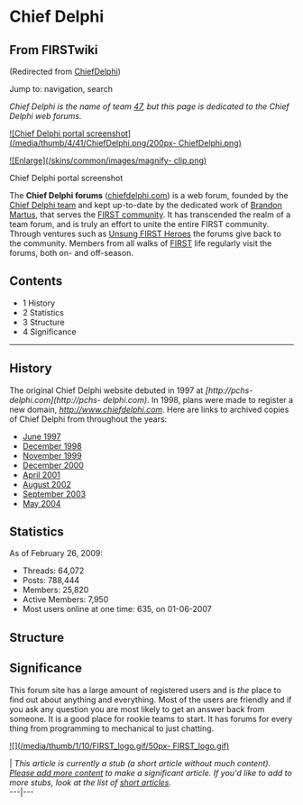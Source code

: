 # Chief Delphi

## From FIRSTwiki

(Redirected from [ChiefDelphi](/index.php?title=ChiefDelphi&redirect=no "ChiefDelphi"))

Jump to: navigation, search

_Chief Delphi is the name of team [47](47 "47"), but this page is dedicated to the Chief Delphi web forums._

[![Chief Delphi portal screenshot](/media/thumb/4/41/ChiefDelphi.png/200px-
ChiefDelphi.png)](Image:ChiefDelphi.png "Chief Delphi portal
screenshot")

[![Enlarge](/skins/common/images/magnify-
clip.png)](Image:ChiefDelphi.png "Enlarge")

Chief Delphi portal screenshot

The **Chief Delphi forums** ([chiefdelphi.com](http://chiefdelphi.com "http://chiefdelphi.com")) is a web forum, founded by the [Chief Delphi team](47 "47") and kept up-to-date by the dedicated work of [Brandon Martus](Brandon_Martus "Brandon Martus"), that serves the [FIRST community](FIRST_community "FIRST community"). It has transcended the realm of a team forum, and is truly an effort to unite the entire FIRST community. Through ventures such as [Unsung FIRST Heroes](Unsung_FIRST_Heroes "Unsung FIRST Heroes") the forums give back to the community. Members from all walks of [FIRST](first) life regularly visit the forums, both on- and off-season.

## Contents

- 1 History
- 2 Statistics
- 3 Structure
- 4 Significance

--------------------------------------------------------------------------------

## History

The original Chief Delphi website debuted in 1997 at _[http://pchs- delphi.com](http://pchs-
delphi.com)_. In 1998, plans were made to register a new domain, _<http://www.chiefdelphi.com>_. Here are links to archived copies of Chief Delphi from throughout the years:

- [June 1997](http://web.archive.org/web/19970601092730/http://www.pchs-delphi.com/ "http://web.archive.org/web/19970601092730/http://www.pchs-delphi.com/")
- [December 1998](http://web.archive.org/web/19981212023729/www.chiefdelphi.com/ "http://web.archive.org/web/19981212023729/www.chiefdelphi.com/")
- [November 1999](http://web.archive.org/web/19991109145536/www.chiefdelphi.com/ "http://web.archive.org/web/19991109145536/www.chiefdelphi.com/")
- [December 2000](http://web.archive.org/web/20001204221400/http://www.chiefdelphi.com/ "http://web.archive.org/web/20001204221400/http://www.chiefdelphi.com/")
- [April 2001](http://web.archive.org/web/20010401193933/http://www.chiefdelphi.com/ "http://web.archive.org/web/20010401193933/http://www.chiefdelphi.com/")
- [August 2002](http://web.archive.org/web/20020728025134/www.chiefdelphi.com/forums/portal.php "http://web.archive.org/web/20020728025134/www.chiefdelphi.com/forums/portal.php")
- [September 2003](http://web.archive.org/web/20031003073306/www.chiefdelphi.com/forums/portal.php "http://web.archive.org/web/20031003073306/www.chiefdelphi.com/forums/portal.php")
- [May 2004](http://web.archive.org/web/20040605182030/www.chiefdelphi.com/forums/portal.php "http://web.archive.org/web/20040605182030/www.chiefdelphi.com/forums/portal.php")

## Statistics

As of February 26, 2009:

- Threads: 64,072
- Posts: 788,444
- Members: 25,820
- Active Members: 7,950
- Most users online at one time: 635, on 01-06-2007

## Structure

## Significance

This forum site has a large amount of registered users and is _the_ place to find out about anything and everything. Most of the users are friendly and if you ask any question you are most likely to get an answer back from someone. It is a good place for rookie teams to start. It has forums for every thing from programming to mechanical to just chatting.

[![](/media/thumb/1/10/FIRST_logo.gif/50px-
FIRST_logo.gif)](Image:FIRST_logo.gif)

| _This article is currently a stub (a short article without much content). [Please add more content](http://www.firstwiki.net/index.php?title=Chief_Delphi&action=edit "http://www.firstwiki.net/index.php?title=Chief_Delphi&action=edit") to make a significant article. If you'd like to add to more stubs, look at the list of [short articles](Special:Shortpages "Special:Shortpages")._<br>
---|---
